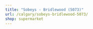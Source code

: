 ```yaml
---
title: "Sobeys - Bridlewood (5073)"
url: /calgary/sobeys-bridlewood-5073/
shop: supermarket
---
```

